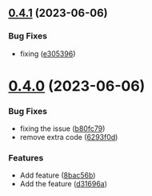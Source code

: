## [0.4.1](https://github.com/kazimrana/release-checker/compare/v0.4.0...v0.4.1) (2023-06-06)


### Bug Fixes

* fixing ([e305396](https://github.com/kazimrana/release-checker/commit/e3053963cd413123b79dfd61b7ea462c8ab3640b))



# [0.4.0](https://github.com/kazimrana/release-checker/compare/8bac56b2557e3251fce81eb5d0e453f03aef126b...v0.4.0) (2023-06-06)


### Bug Fixes

* fixing the issue ([b80fc79](https://github.com/kazimrana/release-checker/commit/b80fc79200e3a797de1344e4075371c2a95fcc2b))
* remove extra code ([6293f0d](https://github.com/kazimrana/release-checker/commit/6293f0dab3f31c2b835cf2d0ffaffc7fd7000aa4))


### Features

* Add feature ([8bac56b](https://github.com/kazimrana/release-checker/commit/8bac56b2557e3251fce81eb5d0e453f03aef126b))
* Add the feature ([d31696a](https://github.com/kazimrana/release-checker/commit/d31696ad397c0071c399e7593bf6e36ca433d5d3))



